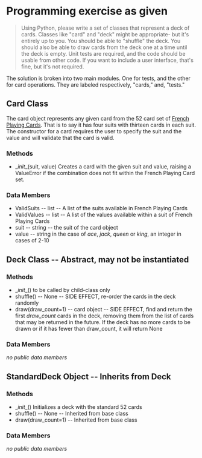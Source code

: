# Programming exercise as given
> Using Python, please write a set of classes that represent a deck of cards. Classes like "card" and "deck" might be appropriate- but it's entirely up to you. You should be able to "shuffle" the deck. You should also be able to draw cards from the deck one at a time until the deck is empty. Unit tests are required, and the code should be usable from other code. If you want to include a user interface, that's fine, but it's not required.

The solution is broken into two main modules. One for tests, and the other for card operations. They are labeled respectively, "cards," and, "tests."

## Card Class 
The card object represents any given card from the 52 card set of
[French Playing Cards](https://en.wikipedia.org/wiki/French_playing_cards).
That is to say it has four suits with thirteen cards in each suit. The
constructor for a card requires the user to specify the suit and the value
and will validate that the card is valid.

### Methods
 * \__init__(suit, value)
Creates a card with the given suit and value, raising a ValueError if
the combination does not fit within the French Playing Card set.
### Data Members
 * ValidSuits -- list -- A list of the suits available in French Playing Cards
 * ValidValues -- list -- A list of the values available within a suit of French Playing Cards
 * suit -- string -- the suit of the card object
 * value -- string in the case of _ace_, _jack_, _queen_ or _king_, an integer in cases of 2-10
## Deck Class -- Abstract, may not be instantiated
### Methods
 * \__init__() to be called by child-class only
 * shuffle() -- None -- SIDE EFFECT, re-order the cards in the deck randomly
 * draw(draw_count=1) -- card object -- SIDE EFFECT, find and return the first _draw_count_ cards in the deck,
 removing them from the list of cards that may be returned in the future. If the deck has no more cards
 to be drawn or if it has fewer than draw_count, it will return None
### Data Members
_no public data members_
## StandardDeck Object -- Inherits from Deck
### Methods
 * \__init__() Initializes a deck with the standard 52 cards
 * shuffle() -- None -- Inherited from base class
 * draw(draw_count=1) -- Inherited from base class
### Data Members
_no public data members_